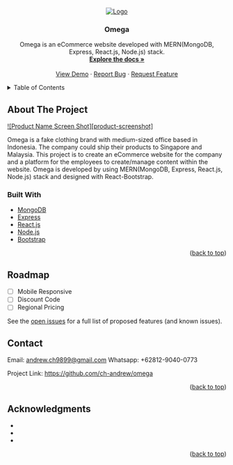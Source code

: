 <!-- PROJECT LOGO -->
<br />
<div align="center">
  <a href="https://github.com/ch-andrew/omega">
    <img src="https://d1o31fwgmtgkiy.cloudfront.net/images/Omega+Logo-Black.png" alt="Logo">
  </a>

<h3 align="center">Omega</h3>

  <p align="center">
    Omega is an eCommerce website developed with MERN(MongoDB, Express, React.js, Node.js) stack.
    <br />
    <a href="https://github.com/ch-andrew/omega"><strong>Explore the docs »</strong></a>
    <br />
    <br />
    <a href="https://github.com/ch-andrew/omega">View Demo</a>
    ·
    <a href="https://github.com/ch-andrew/omega/issues">Report Bug</a>
    ·
    <a href="https://github.com/ch-andrew/omega/issues">Request Feature</a>
  </p>
</div>



<!-- TABLE OF CONTENTS -->
<details>
  <summary>Table of Contents</summary>
  <ol>
    <li>
      <a href="#about-the-project">About The Project</a>
      <ul>
        <li><a href="#built-with">Built With</a></li>
      </ul>
    </li>
    <li><a href="#usage">Usage</a></li>
    <li><a href="#roadmap">Roadmap</a></li>
    <li><a href="#contributing">Contributing</a></li>
    <li><a href="#license">License</a></li>
    <li><a href="#contact">Contact</a></li>
    <li><a href="#acknowledgments">Acknowledgments</a></li>
  </ol>
</details>



<!-- ABOUT THE PROJECT -->
## About The Project

[![Product Name Screen Shot][product-screenshot]](https://ch-omega.herokuapp.com/)

Omega is a fake clothing brand with medium-sized office based in Indonesia. The company could ship their products to Singapore and Malaysia. This project is to create an eCommerce website for the company and a platform for the employees to create/manage content within the website. Omega is developed by using MERN(MongoDB, Express, React.js, Node.js) stack and designed with React-Bootstrap.

### Built With

* [MongoDB](https://www.mongodb.com/)
* [Express](https://expressjs.com/)
* [React.js](https://reactjs.org/)
* [Node.js](https://nodejs.org/)
* [Bootstrap](https://getbootstrap.com)

<p align="right">(<a href="#top">back to top</a>)</p>

<!-- ROADMAP -->
## Roadmap

- [ ] Mobile Responsive
- [ ] Discount Code
- [ ] Regional Pricing
    <!-- - [ ] Nested Feature -->

See the [open issues](https://github.com/ch-andrew/omega/issues) for a full list of proposed features (and known issues).

<!-- CONTACT -->
## Contact

Email: andrew.ch9899@gmail.com
Whatsapp: +62812-9040-0773

Project Link: https://github.com/ch-andrew/omega

<p align="right">(<a href="#top">back to top</a>)</p>

<!-- ACKNOWLEDGMENTS -->
## Acknowledgments

* []()
* []()
* []()

<p align="right">(<a href="#top">back to top</a>)</p>
